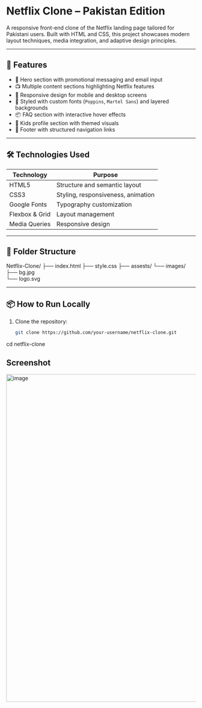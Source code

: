 #  Netflix Clone – Pakistan Edition

A responsive front-end clone of the Netflix landing page tailored for Pakistani users. Built with HTML and CSS, this project showcases modern layout techniques, media integration, and adaptive design principles.

---

## 🚀 Features

- 🎥 Hero section with promotional messaging and email input
- 📺 Multiple content sections highlighting Netflix features
- 📱 Responsive design for mobile and desktop screens
- 🎨 Styled with custom fonts (`Poppins`, `Martel Sans`) and layered backgrounds
- 📦 FAQ section with interactive hover effects
- 🧒 Kids profile section with themed visuals
- 🧾 Footer with structured navigation links

---

## 🛠️ Technologies Used

| Technology     | Purpose                            |
|----------------|------------------------------------|
| HTML5          | Structure and semantic layout      |
| CSS3           | Styling, responsiveness, animation |
| Google Fonts   | Typography customization           |
| Flexbox & Grid | Layout management                  |
| Media Queries  | Responsive design                  |

---

## 📂 Folder Structure
Netflix-Clone/ 
├── index.html 
├── style.css 
├── assests/ 
 └── images/  
 ├── bg.jpg  
 └── logo.svg

 
---

## 📦 How to Run Locally

1. Clone the repository:
   ```bash
   git clone https://github.com/your-username/netflix-clone.git
cd netflix-clone

## Screenshot 
<img width="1898" height="872" alt="image" src="https://github.com/user-attachments/assets/7dbd480c-f41e-4390-8673-a33bd19fd9f4" />
